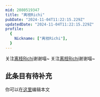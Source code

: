 ```yaml
---
mid: 2080519347
title: "离枝Richi"
pubDate: "2024-11-04T11:22:15.229Z"
updatedDate: "2024-11-04T11:22:15.229Z"
profile:
  {
    Nickname: ["离枝Richi"],
  }
---
```


关注[离枝Richi](https://space.bilibili.com/2080519347)谢谢喵~ 关注[离枝Richi](https://space.bilibili.com/2080519347)谢谢喵~

## 此条目有待补充
你可以在[这里](https://github.com/Yuhanawa/VTuber.ICU-Content/edit/master/v/离枝Richi/index.md)编辑本文

